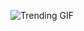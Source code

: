 ![Trending GIF](https://media3.giphy.com/media/xUPGcEliCc7bETyfO8/giphy.gif?cid=8bb21772qyozvdxkvgo4ryk7olir2xf6n1a1l4fsrtemgylj&ep=v1_gifs_search&rid=giphy.gif&ct=g)
